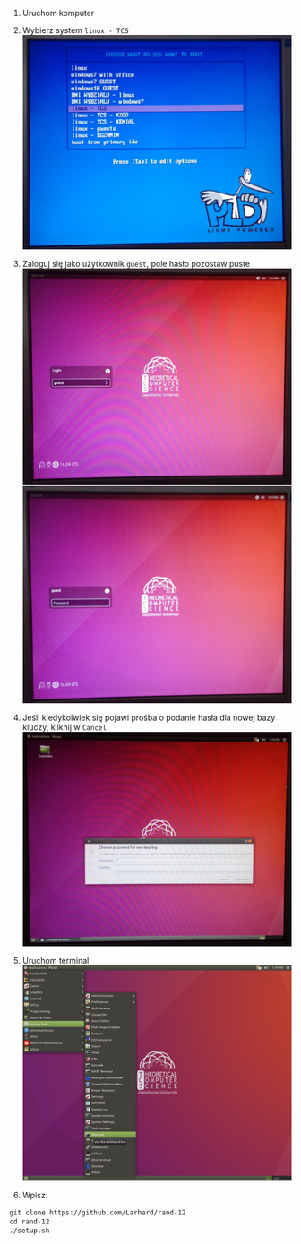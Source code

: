 1. Uruchom komputer

2. Wybierz system `linux - TCS`
![](img/001.jpg)

3. Zaloguj się jako użytkownik `guest`, pole hasło pozostaw puste
![](img/002.jpg)
![](img/003.jpg)

4. Jeśli kiedykolwiek się pojawi prośba o podanie hasła dla nowej bazy kluczy, kliknij w `Cancel`
![](img/004.jpg)

5. Uruchom terminal
![](img/005.png)

6. Wpisz:
```
git clone https://github.com/Larhard/rand-12
cd rand-12
./setup.sh 
```

